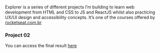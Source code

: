 Explorer is a series of different projects I’m building to learn web development from HTML and CSS to JS and ReactJS whilst also practicing UX/UI design and accessibility concepts.
It’s one of the courses offered by [rocketseat.com.br](https://rocketseat.com.br)

### Project 02

You can access the final result [here](https://dadaniela.github.io/explorer-project2/)
